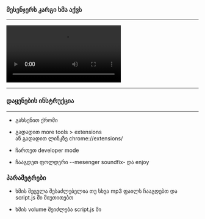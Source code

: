 
### მესენჯერს კარგი ხმა აქვს
---
<video  src="aah.wav" autoplay controls ></video>

-----

### დაყენების ინსტრუქცია
----
* გახსენით ქრომი
* გადადით more tools > extensions <br>
ან  გადადით ლინკზე chrome://extensions/

* ჩართეთ developer mode<br>
* ჩააგდეთ ფოლდერი --mesenger soundfix- და enjoy

### პარამეტრები

* ხმის შეცვლა შესაძლებელია თუ სხვა mp3 ფაილს ჩააგდებთ და script.js ში მიუთითებთ

* ხმის volume შეიძლება script.js ში
